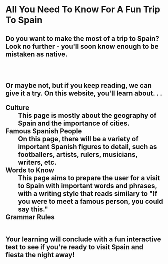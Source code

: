 <html lang="en">
   <h1> All You Need To Know For A Fun Trip To Spain </h1>
<h2> Do you want to make the most of a trip to Spain? Look no further - you'll soon know enough to be mistaken as native. <h2>  
<!--This page should direct users to other pages. It should be like, if you want to learn about this, go here, if you want to learn about this, go here. In any case. . . -->

<br>
<p> Or maybe not, but if you keep reading, we can give it a try. On this website, you'll learn about. . . </p>
   <dl>
   <dt> Culture</dt>
   <dd>This page is mostly about the geography of Spain and the importance of cities. </dd>
   <dt> Famous Spanish People </dt>
   <dd>On this page, there will be a variety of important Spanish figures to detail, such as footballers, artists, rulers, musicians, writers, etc. </dd>
   <dt> Words to Know </dt>
   <dd>This page aims to prepare the user for a visit to Spain with important words and phrases, with a writing style that reads similary to "If you were to meet a famous person, you could say this." <dt>
   <dt> Grammar Rules </dt>
</d1>
<br>
<p> Your learning will conclude with a fun interactive test to see if you're ready to visit Spain and fiesta the night away! </p>

<!--ADD STYLE SHEETS LATER THEY HAVE STRETCHY BUTTONS-->
